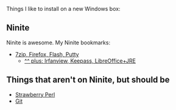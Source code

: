 Things I like to install on a new Windows box:

## Ninite ##

Ninite is awesome.  My Ninite bookmarks:

* [7zip, Firefox, Flash, Putty](http://ninite.com/7zip-firefox-flash-putty/)
  * [^^ plus: Irfanview, Keepass, LibreOffice+JRE](http://ninite.com/7zip-firefox-flash-irfanview-java-keepass-libreoffice-putty/)

## Things that aren't on Ninite, but should be ##

* [Strawberry Perl](http://strawberryperl.com/)
* [Git](http://git-scm.com/download/win)